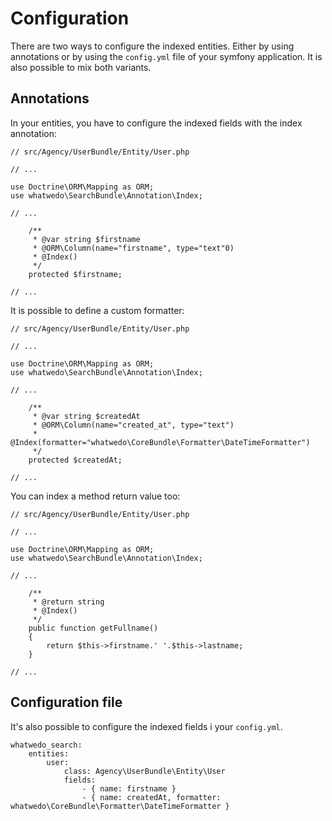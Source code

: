 # Configuration

There are two ways to configure the indexed entities. Either by using annotations or by using the `config.yml` file of your symfony application. It is also possible to mix both variants.

## Annotations

In your entities, you have to configure the indexed fields with the index annotation:

```
// src/Agency/UserBundle/Entity/User.php

// ...

use Doctrine\ORM\Mapping as ORM;
use whatwedo\SearchBundle\Annotation\Index;

// ...

    /**
     * @var string $firstname
     * @ORM\Column(name="firstname", type="text"0)
     * @Index()
     */
    protected $firstname;
    
// ...
```

It is possible to define a custom formatter:

```
// src/Agency/UserBundle/Entity/User.php

// ...

use Doctrine\ORM\Mapping as ORM;
use whatwedo\SearchBundle\Annotation\Index;

// ...

    /**
     * @var string $createdAt
     * @ORM\Column(name="created_at", type="text")
     * @Index(formatter="whatwedo\CoreBundle\Formatter\DateTimeFormatter")
     */
    protected $createdAt;
    
// ...
```

You can index a method return value too:

```
// src/Agency/UserBundle/Entity/User.php

// ...

use Doctrine\ORM\Mapping as ORM;
use whatwedo\SearchBundle\Annotation\Index;

// ...

    /**
     * @return string
     * @Index()
     */
    public function getFullname()
    {
        return $this->firstname.' '.$this->lastname;
    }
    
// ...
```

## Configuration file

It's also possible to configure the indexed fields i your `config.yml`.

```
whatwedo_search:
    entities:
        user:
            class: Agency\UserBundle\Entity\User
            fields:
                - { name: firstname }
                - { name: createdAt, formatter: whatwedo\CoreBundle\Formatter\DateTimeFormatter }
```
